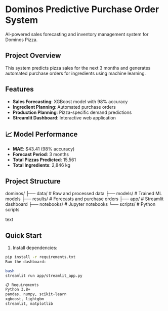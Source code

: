 # Dominos Predictive Purchase Order System

AI-powered sales forecasting and inventory management system for Dominos Pizza.

## Project Overview

This system predicts pizza sales for the next 3 months and generates automated purchase orders for ingredients using machine learning.

## Features

- **Sales Forecasting**: XGBoost model with 98% accuracy
- **Ingredient Planning**: Automated purchase orders
- **Production Planning**: Pizza-specific demand predictions
- **Streamlit Dashboard**: Interactive web application

## 📈 Model Performance

- **MAE**: $43.41 (98% accuracy)
- **Forecast Period**: 3 months
- **Total Pizzas Predicted**: 15,561
- **Total Ingredients**: 2,846 kg

## Project Structure
dominos/
├── data/ # Raw and processed data
├── models/ # Trained ML models
├── results/ # Forecasts and purchase orders
├── app/ # Streamlit dashboard
├── notebooks/ # Jupyter notebooks
└── scripts/ # Python scripts

text

## Quick Start

1. Install dependencies:
```bash
pip install -r requirements.txt
Run the dashboard:

bash
streamlit run app/streamlit_app.py

📋 Requirements
Python 3.8+
pandas, numpy, scikit-learn
xgboost, lightgbm
streamlit, matplotlib
